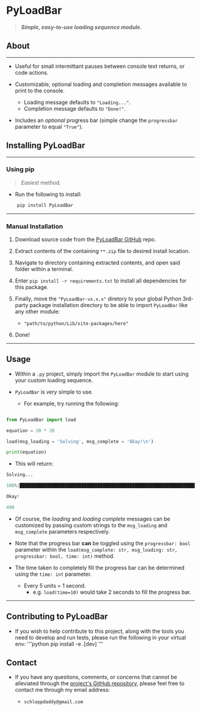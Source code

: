 # PyLoadBar

> _**Simple, easy-to-use loading sequence module.**_

## About

---

- Useful for small intermittant pauses between console text returns, or code actions.

- Customizable, optional loading and completion messages available to print to the console.

  - Loading message defaults to `"Loading..."`.
  - Completion message defaults to `"Done!"`.

- Includes an _optional_ progress bar (simple change the `progressbar` parameter to equal `"True"`).

## Installing PyLoadBar

---

### Using pip

> _Easiest_ method.

- Run the following to install:

```python
    pip install PyLoadBar
```

---

### Manual Installation

1. Download source code from the [PyLoadBar GitHub](https://github.com/PyLoadBar) repo.

2. Extract contents of the containing `**.zip` file to desired install location.

3. Navigate to directory containing extracted contents, and open said folder within a terminal.

4. Enter `pip install -r requirements.txt` to install all dependencies for this package.

5. Finally, move the `"PyLoadBar-vx.x.x"` diretory to your global Python 3rd-party package installation directory to be able to import `PyLoadBar` like any other module:

   - `"path/to/python/Lib/site-packages/here"`

6. Done!

---

## Usage

- Within a `.py` project, simply import the `PyLoadBar` module to start using your custom loading sequence.

- `PyLoadBar` is _very_ simple to use.

  - For example, try running the following:

```python

from PyLoadBar import load

equation = 20 * 20

load(msg_loading = 'Solving', msg_complete = 'Okay!\n')

print(equation)
```

- This will return:

```python
Solving...

100%|█████████████████████████████████████████████████████████████████████████████████████████████████████████████████████████████████████| 5/5 [00:00<00:00,  8.94it/s].

Okay!

400
```

- Of course, the _loading_ and _loading complete_ messages can be customized by passing custom strings to the `msg_loading` and `msg_complete` parameters respectively.

- Note that the progress bar **can** be toggled using the `progressbar: bool` parameter within the `load(msg_complete: str, msg_loading: str, progressbar: bool, time: int)` method.

- The time taken to completely fill the progress bar can be determined using the `time: int` parameter.
  - Every 5 units = 1 second.
    - e.g. `load(time=10)` would take 2 seconds to fill the progress bar.

---

## Contributing to PyLoadBar

- If you wish to help contribute to this project, along with the tools you need to develop and run tests, please run the following in your virtual env:
  '''python
  pip install -e .[dev]
  '''

## Contact

- If you have any questions, comments, or concerns that cannot be alleviated through the [project's GitHub repository](https://github.com/schlopp96/PyLoadBar), please feel free to contact me through my email address:

  - `schloppdaddy@gmail.com`
